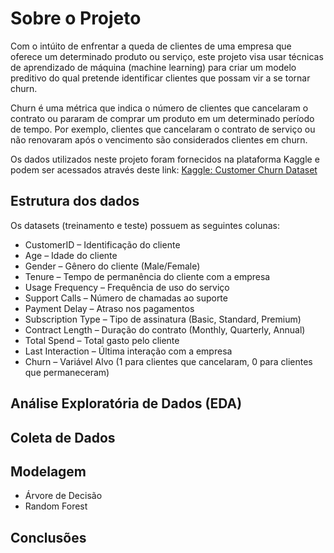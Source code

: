 # Sobre o Projeto

Com o intúito de enfrentar a queda de clientes de uma empresa que oferece um determinado produto ou serviço, este projeto visa usar técnicas de aprendizado de máquina (machine learning) para criar um modelo preditivo do qual pretende identificar clientes que possam vir a se tornar churn.

Churn é uma métrica que indica o número de clientes que cancelaram o contrato ou pararam de comprar um produto em um determinado período de tempo. Por exemplo, clientes que cancelaram o contrato de serviço ou não renovaram após o vencimento são considerados clientes em churn.

<div style>
   Os dados utilizados neste projeto foram fornecidos na plataforma Kaggle e podem ser acessados através deste link: <a href="https://www.kaggle.com/datasets/muhammadshahidazeem/customer-churn-dataset/data">Kaggle: Customer Churn Dataset</a>
</div>

## Estrutura dos dados
Os datasets (treinamento e teste) possuem as seguintes colunas:

* CustomerID – Identificação do cliente
* Age – Idade do cliente
* Gender – Gênero do cliente (Male/Female)
* Tenure – Tempo de permanência do cliente com a empresa
* Usage Frequency – Frequência de uso do serviço
* Support Calls – Número de chamadas ao suporte
* Payment Delay – Atraso nos pagamentos
* Subscription Type – Tipo de assinatura (Basic, Standard, Premium)
* Contract Length – Duração do contrato (Monthly, Quarterly, Annual)
* Total Spend – Total gasto pelo cliente
* Last Interaction – Última interação com a empresa
* Churn – Variável Alvo (1 para clientes que cancelaram, 0 para clientes que permaneceram)

## Análise Exploratória de Dados (EDA)

## Coleta de Dados

## Modelagem
* Árvore de Decisão
* Random Forest

## Conclusões
